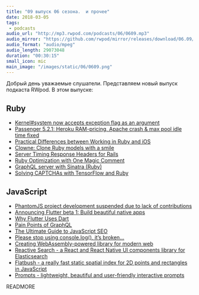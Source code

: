 ```yaml
---
title: "09 выпуск 06 сезона.  и прочее"
date: 2018-03-05
tags:
 - podcasts
audio_url: "http://mp3.rwpod.com/podcasts/06/0609.mp3"
audio_mirror: "https://github.com/rwpod/mirror/releases/download/06.09/0609.mp3"
audio_format: "audio/mpeg"
audio_length: 29073048
duration: "00:30:15"
small_icon: mic
main_image: "/images/static/06/0609.png"
---
```


Добрый день уважаемые слушатели. Представляем новый выпуск подкаста RWpod. В этом выпуске:

## Ruby

 - [Kernel#system now accepts exception flag as an argument](https://atulbhosale.in/posts/2018-02-26-ruby-kernel-system-now-accepts-exception-flag-as-an-argument/)
 - [Passenger 5.2.1: Heroku RAM-pricing, Apache crash & max pool idle time fixed](https://blog.phusion.nl/2018/02/27/passenger-5-2-1/)
 - [Practical Differences between Working in Ruby and iOS](https://pawelurbanek.com/ruby-ios-comparison)
 - [Clowne: Clone Ruby models with a smile](https://evilmartians.com/chronicles/clowne-clone-ruby-models-with-a-smile)
 - [Server Timing Response Headers for Rails](https://github.com/scoutapp/ruby_server_timing)
 - [Ruby Optimization with One Magic Comment](https://www.mikeperham.com/2018/02/28/ruby-optimization-with-one-magic-comment/)
 - [GraphQL server with Sinatra (Ruby)](https://medium.com/@awin/graphql-server-with-sinatra-ruby-part-1-fdd664170715)
 - [Solving CAPTCHAs with TensorFlow and Ruby](https://medium.com/@Arafat./solving-captchas-with-tensorflow-and-ruby-bc704c6ab92c)

## JavaScript

 - [PhantomJS project development suspended due to lack of contributions](https://github.com/ariya/phantomjs/issues/15344)
 - [Announcing Flutter beta 1: Build beautiful native apps](https://medium.com/flutter-io/announcing-flutter-beta-1-build-beautiful-native-apps-dc142aea74c0)
 - [Why Flutter Uses Dart](https://hackernoon.com/why-flutter-uses-dart-dd635a054ebf)
 - [Pain Points of GraphQL](https://labs.getninjas.com.br/pain-points-of-graphql-7e83ba5ddef7)
 - [The Ultimate Guide to JavaScript SEO](https://www.elephate.com/blog/ultimate-guide-javascript-seo/)
 - [Please stop using console.log(), it’s broken…](https://hackernoon.com/please-stop-using-console-log-its-broken-b5d7d396cf15)
 - [Creating WebAssembly-powered library for modern web](https://hackernoon.com/creating-webassembly-powered-library-for-modern-web-846da334f8fc)
 - [Reactive Search - a React and React Native UI components library for Elasticsearch](https://github.com/appbaseio/reactivesearch/)
 - [Flatbush - a really fast static spatial index for 2D points and rectangles in JavaScript](https://github.com/mourner/flatbush)
 - [Prompts - lightweight, beautiful and user-friendly interactive prompts](https://github.com/terkelg/prompts)

READMORE
